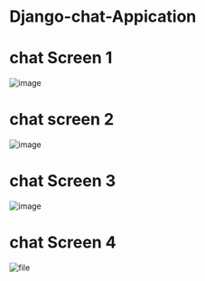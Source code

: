 # Django-chat-Appication

# chat Screen 1
![image](https://user-images.githubusercontent.com/85015174/194266186-44a1f2b9-72da-4084-801e-56e67629bf2f.png)

# chat screen 2
![image](https://user-images.githubusercontent.com/85015174/194266416-36f01398-2b9e-40cc-91e9-42a14a481737.png)

# chat Screen 3
![image](https://user-images.githubusercontent.com/85015174/194271149-9058cff0-a652-4250-8232-9a0e31529cab.png)

# chat Screen 4
![file](https://user-images.githubusercontent.com/85015174/194273264-b5212dd2-a0a8-4a53-a964-cd55dd338bf9.png)



